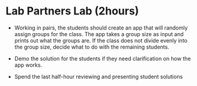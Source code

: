 ﻿# Lab Partners Lab (2hours)
  
- Working in pairs, the students should create an app that will randomly assign groups for the class. The app takes a group size as input and prints out what the groups are. If the class does not divide evenly into the group size, decide what to do with the remaining students.

- Demo the solution for the students if they need clarification on how the app works.

- Spend the last half-hour reviewing and presenting student solutions





